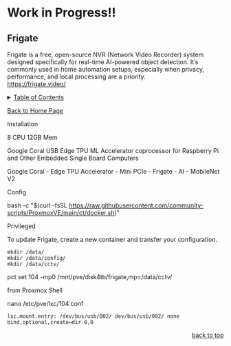 # Work in Progress!!

<a id="readme_top"></a>
## Frigate
Frigate is a free, open-source NVR (Network Video Recorder) system designed specifically for real-time AI-powered object detection. It’s commonly used in home automation setups, especially when privacy, performance, and local processing are a priority.  
https://frigate.video/

<details>
<summary><u>Table of Contents</u></summary>

+ <a href="#Frigate">Frigate</a>
	
</details> 

<a href="https://github.com/HomeStudiosDIY/HomeStudiosDIY/blob/main/README.md">Back to Home Page</a>



Installation


8 CPU
12GB Mem



Google Coral USB Edge TPU ML Accelerator coprocessor for Raspberry Pi and Other Embedded Single Board Computers


Google Coral - Edge TPU Accelerator - Mini PCIe - Frigate - AI - MobileNet V2


Config





bash -c "$(curl -fsSL https://raw.githubusercontent.com/community-scripts/ProxmoxVE/main/ct/docker.sh)"


Privileged


 To update Frigate, create a new container and transfer your configuration.


	mkdir /data/
	mkdir /data/config/
	mkdir /data/cctv/




pct set 104 -mp0 /mnt/pve/disk4tb/frigate,mp=/data/cctv/


from Proxmox Shell

nano /etc/pve/lxc/104.conf

	lxc.mount.entry: /dev/bus/usb/002/ dev/bus/usb/002/ none bind,optional,create=dir 0,0







<p align="right"><a href="#readme_top">back to top</a></p>